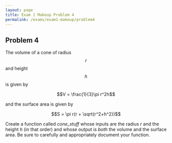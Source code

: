 ```yaml
---
layout: page
title: Exam 1 Makeup Problem 4
permalink: /exams/exam1-makeup/problem4
---
```


## Problem 4

The volume of a cone of radius $$r$$ and height $$h$$ is given by

$$V = \frac{1}{3}\pi r^2h$$

and the surface area is given by

$$S = \pi r(r + \sqrt{r^2+h^2})$$

Create a function called *cone_stuff* whose inputs are the radius *r* and the height *h* (in that order) and whose output is *both* the volume and the surface area.
Be sure to carefully and appropriately document your function.



